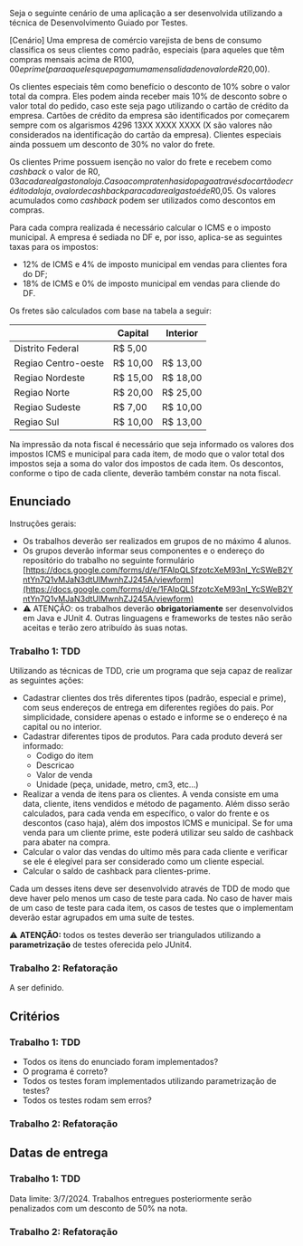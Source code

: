 Seja o seguinte cenário de uma aplicação a ser desenvolvida utilizando a técnica
de Desenvolvimento Guiado por Testes.

[Cenário]
Uma empresa de comércio varejista de bens de consumo classifica os seus
clientes como padrão, especiais (para aqueles que têm compras mensais acima de
R$100,00 e prime (para aqueles que pagam uma mensalidade no valor de R$20,00).

Os clientes especiais têm como benefício o desconto de 10% sobre o valor total
da compra. Eles podem ainda receber mais 10% de desconto sobre o valor total
do pedido, caso este seja pago utilizando o cartão de crédito da empresa.
Cartões de crédito da empresa são identificados por começarem sempre com os
algarismos 4296 13XX XXXX XXXX (X são valores não considerados na
identificação do cartão da empresa). Clientes especiais ainda possuem um
desconto de 30% no valor do frete.

Os clientes Prime possuem isenção no valor do frete e recebem como _cashback_
o valor de R$0,03 a cada real gasto na loja. Caso a compra tenha sido paga
através do cartão de crédito da loja, o valor de cashback para cada real gasto
é de R$0,05. Os valores acumulados como _cashback_ podem ser utilizados como
descontos em compras.

Para cada compra realizada é necessário calcular o ICMS e o imposto municipal.
A empresa é sediada no DF e, por isso, aplica-se as seguintes taxas para os
impostos:

- 12% de ICMS e 4% de imposto municipal em vendas para clientes fora do DF;
- 18% de ICMS e 0% de imposto municipal em vendas para cliende do DF.

Os fretes são calculados com base na tabela a seguir:

|                     | Capital  | Interior |
|---------------------|----------|----------|
| Distrito Federal    | R$ 5,00  |          |
| Regiao Centro-oeste | R$ 10,00 | R$ 13,00 |
| Regiao Nordeste     | R$ 15,00 | R$ 18,00 |
| Regiao Norte        | R$ 20,00 | R$ 25,00 |
| Regiao Sudeste      | R$ 7,00  | R$ 10,00 |
| Regiao Sul          | R$ 10,00 | R$ 13,00 |

Na impressão da nota fiscal é necessário que seja informado os valores dos
impostos ICMS e municipal para cada item, de modo que o valor total dos
impostos seja a soma do valor dos impostos de cada item. Os descontos,
conforme o tipo de cada cliente, deverão também constar na nota fiscal.

## Enunciado

Instruções gerais:

- Os trabalhos deverão ser realizados em grupos de no máximo 4 alunos.
- Os grupos deverão informar seus componentes e o endereço do repositório do
  trabalho no seguinte formulário
  [https://docs.google.com/forms/d/e/1FAIpQLSfzotcXeM93nI_YcSWeB2YntYn7Q1vMJaN3dtUlMwnhZJ245A/viewform](https://docs.google.com/forms/d/e/1FAIpQLSfzotcXeM93nI_YcSWeB2YntYn7Q1vMJaN3dtUlMwnhZJ245A/viewform)
- :warning: ATENÇÂO: os trabalhos deverão **obrigatoriamente** ser desenvolvidos
  em Java e JUnit 4. Outras linguagens e frameworks de testes não serão aceitas
  e terão zero atribuído às suas notas.

### Trabalho 1: TDD

Utilizando as técnicas de TDD, crie um programa que seja capaz de realizar as
seguintes ações:

- Cadastrar clientes dos três diferentes tipos (padrão, especial e prime), com
  seus endereços de entrega em diferentes regiões do pais. Por simplicidade,
  considere apenas o estado e informe se o endereço é na capital ou no interior.
- Cadastrar diferentes tipos de produtos. Para cada produto deverá ser
  informado:
    - Codigo do item
    - Descricao
    - Valor de venda
    - Unidade (peça, unidade, metro, cm3, etc...)
- Realizar a venda de itens para os clientes. A venda consiste em uma data,
  cliente, itens vendidos e método de pagamento. Além disso serão calculados,
  para cada venda em específico, o valor do frente e os descontos (caso haja),
  além dos impostos ICMS e municipal. Se for uma venda para um cliente prime, este
  poderá utilizar seu saldo de cashback para abater na compra.
- Calcular o valor das vendas do ultimo mês para cada cliente e verificar se ele
  é elegível para ser considerado como um cliente especial.
- Calcular o saldo de cashback para clientes-prime.

Cada um desses itens deve ser desenvolvido através de TDD de modo que deve haver
pelo menos um caso de teste para cada. No caso de haver mais de um caso de teste
para cada item, os casos de testes que o implementam deverão estar agrupados em
uma suíte de testes.

:warning: **ATENÇÃO:** todos os testes deverão ser triangulados utilizando a
**parametrização** de testes oferecida pelo JUnit4.

### Trabalho 2: Refatoração

A ser definido.

## Critérios

### Trabalho 1: TDD

- Todos os itens do enunciado foram implementados?
- O programa é correto?
- Todos os testes foram implementados utilizando parametrização de testes?
- Todos os testes rodam sem erros?

### Trabalho 2: Refatoração

## Datas de entrega

### Trabalho 1: TDD

Data limite: 3/7/2024. Trabalhos entregues posteriormente serão penalizados com
um desconto de 50% na nota.

### Trabalho 2: Refatoração
